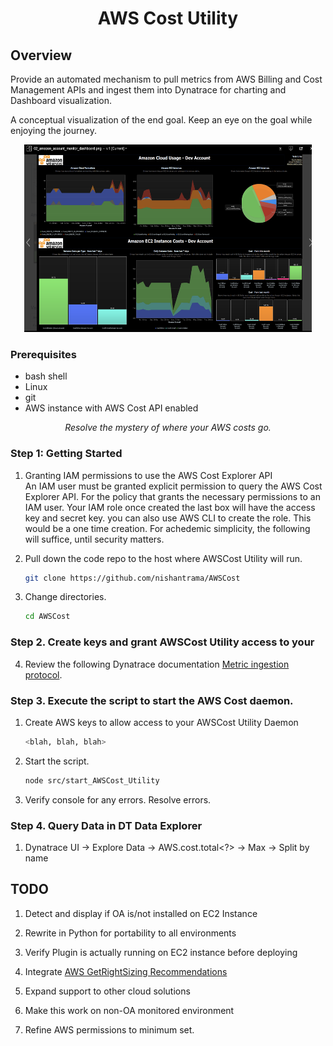 <h1 align="center"> AWS Cost Utility<project-name></h1>

## Overview
Provide an automated mechanism to pull metrics from AWS Billing and Cost Management APIs and ingest them into Dynatrace for charting and Dashboard visualization.

A conceptual visualization of the end goal. Keep an eye on the goal while enjoying the journey.
<p align="center">
  <img width="460" height="300" src="assets/AppMon_Screenshot.png">
</p>

### Prerequisites
- bash shell
- Linux
- git
- AWS instance with AWS Cost API enabled


<project-description></p>
<p align="center"><i>Resolve the mystery of where your AWS costs go.<project-description></i></p>


### Step 1: Getting Started

1. Granting IAM permissions to use the AWS Cost Explorer API<br>
An IAM user must be granted explicit permission to query the AWS Cost Explorer API. For the policy that grants the necessary permissions to an IAM user. Your IAM role once created the last box will have the access key and secret key. you can also use AWS CLI to create the role. This would be a one time creation.  For achedemic simplicity, the following will suffice, until security matters.


2. Pull down the code repo to the host where AWSCost Utility will run.

   ```bash
   git clone https://github.com/nishantrama/AWSCost
   ```

3. Change directories.

    ```bash
    cd AWSCost
    ```

### Step 2. Create keys and grant AWSCost Utility access to your 

4. Review the following Dynatrace documentation [Metric ingestion protocol](https://www.dynatrace.com/support/help/how-to-use-dynatrace/metrics/metric-ingestion/metric-ingestion-protocol).

### Step 3. Execute the script to start the AWS Cost daemon. 

1. Create AWS keys to allow access to your AWSCost Utility Daemon

   ```bash
   <blah, blah, blah>
   ```

2. Start the script.

   ```bash
   node src/start_AWSCost_Utility
   ```

3. Verify console for any errors.  Resolve errors.  <Magic happens here>




### Step 4. Query Data in DT Data Explorer

1. Dynatrace UI -> Explore Data -> AWS.cost.total<?> -> Max -> Split by name


## TODO
1. Detect and display if OA is/not installed on EC2 Instance

2. Rewrite in Python for portability to all environments

3. Verify Plugin is actually running on EC2 instance before deploying

4. Integrate [AWS GetRightSizing Recommendations](
https://docs.aws.amazon.com/aws-cost-management/latest/APIReference/API_GetRightsizingRecommendation.html)

5. Expand support to other cloud solutions 

6. Make this work on non-OA monitored environment

7. Refine AWS permissions to minimum set.
